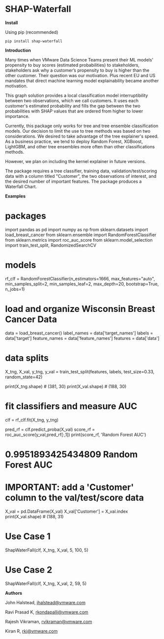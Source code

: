 # SHAP-Waterfall

**Install**

Using pip (recommended)
    
    pip install shap-waterfall
    
**Introduction**

Many times when VMware Data Science Teams present their ML models' propensity to buy scores (estimated probabilities) to stakeholders,  stakeholders ask why a customer’s propensity to buy is higher than the other customer. Their question was our motivation.  Plus recent EU and US mandates that direct machine learning model explainability became another motivation.

This graph solution provides a local classification model interruptibility between two observations, which we call customers. It uses each customer's estimated probability and fills the gap between the two probabilities with SHAP values that are ordered from higher to lower importance.

Currently, this package only works for tree and tree ensemble classification models. Our decision to limit the use to tree methods was based on two considerations. We desired to take advantage of the tree explainer's speed. As a business practice, we tend to deploy Random Forest, XGBoost, LightGBM, and  other tree ensembles more often than other classifications methods.

However, we plan on including the kernel explainer in future versions.

The package requires a tree classifier, training data, validation/test/scoring data with a column titled "Customer", the two observations of interest, and the desired number of important features. The package produces a Waterfall Chart. 

**Examples**
# packages
import pandas as pd
import numpy as np
from sklearn.datasets import load_breast_cancer
from sklearn.ensemble import RandomForestClassifier
from sklearn.metrics import roc_auc_score
from sklearn.model_selection import train_test_split, RandomizedSearchCV

# models
rf_clf = RandomForestClassifier(n_estimators=1666, max_features="auto", min_samples_split=2, min_samples_leaf=2,
                                max_depth=20, bootstrap=True, n_jobs=1)

# load and organize Wisconsin Breast Cancer Data
data = load_breast_cancer()
label_names = data['target_names']
labels = data['target']
feature_names = data['feature_names']
features = data['data']

# data splits
X_tng, X_val, y_tng, y_val = train_test_split(features, labels, test_size=0.33, random_state=42)

print(X_tng.shape) # (381, 30)
print(X_val.shape) # (188, 30)

# fit classifiers and measure AUC
clf = rf_clf.fit(X_tng, y_tng)

pred_rf = clf.predict_proba(X_val)
score_rf = roc_auc_score(y_val,pred_rf[:,1])
print(score_rf, 'Random Forest AUC')
# 0.9951893425434809 Random Forest AUC

# IMPORTANT: add a 'Customer' column to the val/test/score data
X_val = pd.DataFrame(X_val)
X_val['Customer'] = X_val.index
print(X_val.shape) # (188, 31)

# Use Case 1
ShapWaterFall(clf, X_tng, X_val, 5, 100, 5)

# Use Case 2
ShapWaterFall(clf, X_tng, X_val, 2, 59, 5)

**Authors**

John Halstead, jhalstead@vmware.com

Ravi Prasad K, rkondapalli@vmware.com

Rajesh Vikraman, rvikraman@vmware.com

Kiran R, rki@vmware.com


 

